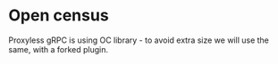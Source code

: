 # Open census

Proxyless gRPC is using OC library - to avoid extra size we will use the same, with a forked plugin.

